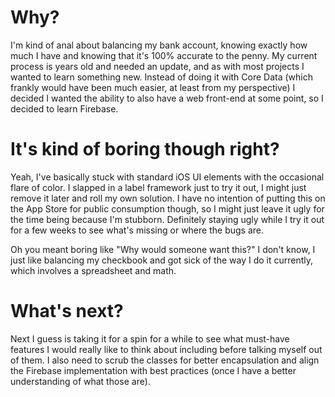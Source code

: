 #  Why?
I'm kind of anal about balancing my bank account, knowing exactly how much I have and knowing that it's 100% accurate to the penny. My current process is years old and needed an update, and as with most projects I wanted to learn something new. Instead of doing it with Core Data (which frankly would have been much easier, at least from my perspective) I decided I wanted the ability to also have a web front-end at some point, so I decided to learn Firebase.

# It's kind of boring though right?
Yeah, I've basically stuck with standard iOS UI elements with the occasional flare of color. I slapped in a label framework just to try it out, I might just remove it later and roll my own solution. I have no intention of putting this on the App Store for public consumption though, so I might just leave it ugly for the time being because I'm stubborn. Definitely staying ugly while I try it out for a few weeks to see what's missing or where the bugs are. 

Oh you meant boring like "Why would someone want this?" I don't know, I just like balancing my checkbook and got sick of the way I do it currently, which involves a spreadsheet and math.

# What's next?
Next I guess is taking it for a spin for a while to see what must-have features I would really like to think about including before talking myself out of them. I also need to scrub the classes for better encapsulation and align the Firebase implementation with best practices (once I  have a better understanding of what those are).  

